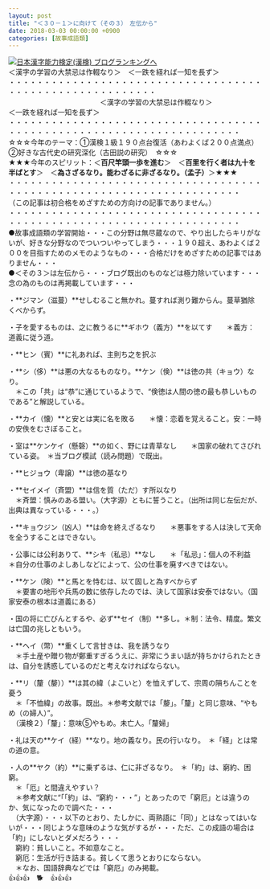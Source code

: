 ```yaml
---
layout: post
title: "＜３０－１＞に向けて（その３）　左伝から"
date: 2018-03-03 00:00:00 +0900
categories: [故事成語類]
---
```


[![](/syuusyuu9701/assets/images/＜３０－１＞に向けて（その３）-左伝から-br_c_3028_1.gif)](http://blog.with2.net/link.php?1659096:3028 "日本漢字能力検定(漢検) ブログランキングへ")[日本漢字能力検定(漢検) ブログランキングへ](http://blog.with2.net/link.php?1659096:3028)  
＜漢字の学習の大禁忌は作輟なり＞　＜一跌を経れば一知を長ず＞  
・・・・・・・・・・・・・・・・・・・・・・・・・・・・・・・・・・・・・・・・・・・・・・・・・・・・・・・・・  
　　　　　　　　　　　　　＜漢字の学習の大禁忌は作輟なり＞　　　　　　　　　＜一跌を経れば一知を長ず＞  
・・・・・・・・・・・・・・・・・・・・・・・・・・・・・・・・・・・・・・・・・・・・・・・・・・・・・・・・・・・・・・・・・・・・・  
☆☆☆今年のテーマ：①漢検１級１９０点台復活（あわよくば２００点満点）　②好きな古代史の研究深化（古田説の研究）　☆☆☆  
★★★今年のスピリット：＜**百尺竿頭一歩を進む**＞　＜**百里を行く者は九十を半ばとす**＞　＜**為さざるなり。能わざるに非ざるなり。（孟子）**＞★★★  
・・・・・・・・・・・・・・・・・・・・・・・・・・・・・・・・・・・・・・・・・・・・・・・・・・・・・・・・・・・・・・・・・・・・・  
（この記事は初合格をめざすための方向けの記事でありません。）  
・・・・・・・・・・・・・・・・・・・・・・・・・・・・・・・・・・・・・・・・・・・・・・・・・・・・・・・・・・・・・・・・・・・・・  
●故事成語類の学習開始・・・この分野は無尽蔵なので、やり出したらキリがないが、好きな分野なのでついついやってしまう・・・１９０超え、あわよくば２００を目指すためのメモのようなもの・・・合格だけをめざすための記事ではありません・・・  
●＜その３＞は左伝から・・・ブログ既出のものなどは極力除いています・・・念の為のものは再掲載しています・・・  
  
・**ジマン（滋蔓）**せしむること無かれ。蔓すれば測り難からん。蔓草猶除くべからず。  
  
・子を愛するものは、之に教うるに**ギホウ（義方）**を以てす　　＊義方：道義に従う道。  
  
・**ヒン（賓）**に礼あれば、主則ち之を択ぶ  
  
・**シ（侈）**は悪の大なるものなり。**ケン（倹）**は徳の共（キョウ）なり。　  
　＊この「共」は“恭”に通じているようで、“倹徳は人間の徳の最も恭しいものである”と解説している。  
  
・**カイ（懐）**と安とは実に名を敗る　　＊懐：恋着を覚えること。安：一時の安佚をむさぼること。  
  
・室は**ケンケイ（懸磬）**の如く、野には青草なし　　＊国家の破れてさびれている姿。　＊当ブログ模試（読み問題）で既出。  
  
・**ヒジョウ（卑譲）**は徳の基なり  
  
・**セイメイ（斉盟）**は信を質（ただ）す所以なり　  
　＊斉盟：慎みのある盟い。（大字源）ともに誓うこと。（出所は同じ左伝だが、出典は異なっている・・・。）  
  
・**キョウジン（凶人）**は命を終えざるなり　　＊悪事をする人は決して天命を全うすることはできない。  
  
・公事には公利ありて、**シキ（私忌）**なし　　＊「私忌」：個人の不利益　＊自分の仕事のよしあしなどによって、公の仕事を廃すべきではない。  
  
・**ケン（険）**と馬とを恃むは、以て固しと為すべからず  
　＊要害の地形や兵馬の数に依存したのでは、決して国家は安泰ではない。（国家安泰の根本は道義にある）  
  
・国の将に亡びんとするや、必ず**セイ（制）**多し。＊制：法令、精度。繁文は亡国の兆しともいう。  
  
・**ヘイ（幣）**重くして言甘きは、我を誘うなり　  
　＊手土産や贈り物が鄭重すぎるうえに、非常にうまい話が持ちかけられたときは、自分を誘惑しているのだと考えなければならない。  
  
・**リ（釐（嫠））**は其の緯（よこいと）を恤えずして、宗周の隕ちんことを憂う　  
　＊「不恤緯」の故事。既出。＊参考文献では「嫠」。「釐」と同じ意味、“やもめ（の婦人）”。  
　（漢検２）「釐」：意味⑤やもめ。未亡人。「釐婦」  
  
・礼は天の**ケイ（経）**なり。地の義なり。民の行いなり。　＊「経」とは常の道の意。  
  
・人の**ヤク（約）**に乗ずるは、仁に非ざるなり。　＊「約」は、窮約、困窮。  
　＊「厄」と間違えやすい？  
　＊参考文献に“「「約」は、“窮約・・・”」とあったので「窮厄」とは違うのか、気になったので調べた・・・  
　（大字源）・・・以下のとおり、たしかに、両熟語に「同）」とはなってはいないが・・・同じような意味のような気がするが・・・ただ、この成語の場合は「約」にしないとダメだろう・・・　  
　窮約：貧しいこと。不如意なこと。  
　窮厄：生活が行き詰まる。貧しくて思うとおりにならない。  
　＊なお、国語辞典などでは「窮厄」のみ掲載。  
👍👍👍　🐕　👍👍👍